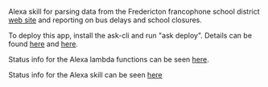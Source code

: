 Alexa skill for parsing data from the Fredericton francophone school district [web site](https://francophonesud.nbed.nb.ca/retards-et-fermetures) and reporting on bus delays and school closures.

To deploy this app, install the ask-cli and run "ask deploy". Details can be found [here](https://developer.amazon.com/en-US/docs/alexa/smapi/quick-start-alexa-skills-kit-command-line-interface.html) and [here](https://developer.amazon.com/en-US/docs/alexa/smapi/manage-credentials-with-ask-cli.html#create-aws-credentials).

Status info for the Alexa lambda functions can be seen [here](https://console.aws.amazon.com/lambda/home?region=us-east-1#/discover).

Status info for the Alexa skill can be seen [here](https://developer.amazon.com/alexa/console/ask)